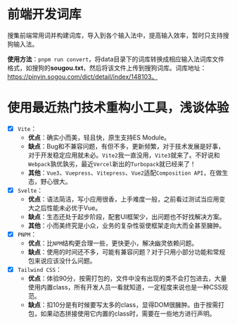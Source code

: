 # 前端开发词库
搜集前端常用词并构建词库，导入到各个输入法中，提高输入效率，暂时只支持搜狗输入法。

**使用方法**：`pnpm run convert`，将data目录下的词库转换成相应输入法词库文件格式，如搜狗的**sougou.txt**，然后将该文件上传到搜狗词库。词库地址：https://pinyin.sogou.com/dict/detail/index/148103。

# 使用最近热门技术重构小工具，浅谈体验
- [x] `Vite`：
  - **优点**：确实小而美，轻且快，原生支持ES Module。
  - **缺点**：Bug和不兼容问题，有但不多，更新频繁，对于技术发展是好事，对于开发稳定应用就未必。`Vite2`我一直没用，`Vite3`就来了。不好说和`Webpack`孰优孰劣，最近`Vercel`新出的`Turbopack`就已经来了！
  - **其他**：`Vue3`、`Vuepress`、`Vitepress`、`Vue2`适配`Composition API`，在做生态，野心很大。
- [x] `Svelte`：
  - **优点**：语法简洁，写小应用很香，上手难度一般，之前看过测试当应用变大之后性能未必优于Vue。
  - **缺点**：生态还处于起步阶段，配套UI框架少，出问题也不好找解决方案。
  - **其他**：小而美终究是小众，业务的复杂性驱使框架走向大而全甚至臃肿。
- [x] `PNPM`：
  - **优点**：比`NPM`结构更合理一些，更快更小，解决幽灵依赖问题。
  - **缺点**：使用的时间还不多，可能有兼容问题？对于只用小部分功能和常规包来说应该没什么问题。
- [x] `Tailwind CSS`：
  - **优点**：体验90分，按需打包的，文件中没有出现的类不会打包进去，大量使用内置class，所有开发人员一看就知道，一定程度来说也是一种CSS规范。
  - **缺点**：扣10分是有时候要写太多的class，显得DOM很臃肿。由于按需打包，如果动态拼接使用它内置的class时，需要在一些地方进行声明。